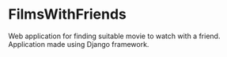 # FilmsWithFriends
Web application for finding suitable movie to watch with a friend. Application made using Django framework.
